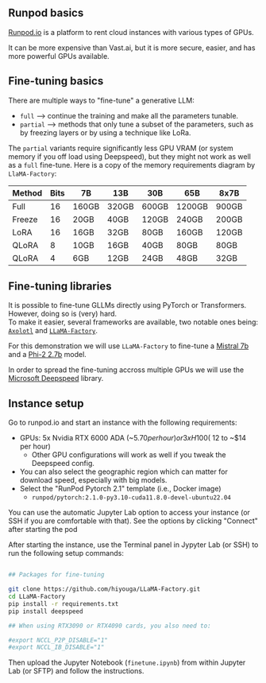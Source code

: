 ## Runpod basics

[Runpod.io](https://www.runpod.io/) is a platform to rent cloud instances with various types of GPUs.  

It can be more expensive than Vast.ai, but it is more secure, easier, and has more powerful GPUs available. 

## Fine-tuning basics

There are multiple ways to "fine-tune" a generative LLM:

- `full` --> continue the training and make all the parameters tunable.
- `partial` --> methods that only tune a subset of the parameters, such as by freezing layers or by using a technique like LoRa.

The `partial` variants require significantly less GPU VRAM (or system memory if you off load using Deepspeed), but they might not work as well as a `full` fine-tune. Here is a copy of the memory requirements diagram by `LlaMA-Factory`:

| Method | Bits |   7B  |  13B  |  30B  |   65B  |   8x7B |
| ------ | ---- | ----- | ----- | ----- | ------ | ------ |
| Full   |  16  | 160GB | 320GB | 600GB | 1200GB |  900GB |
| Freeze |  16  |  20GB |  40GB | 120GB |  240GB |  200GB |
| LoRA   |  16  |  16GB |  32GB |  80GB |  160GB |  120GB |
| QLoRA  |   8  |  10GB |  16GB |  40GB |   80GB |   80GB |
| QLoRA  |   4  |   6GB |  12GB |  24GB |   48GB |   32GB |

## Fine-tuning libraries

It is possible to fine-tune GLLMs directly using PyTorch or Transformers. However, doing so is (very) hard.    
To make it easier, several frameworks are available, two notable ones being: [`Axolotl`](https://github.com/OpenAccess-AI-Collective/axolotl) and [`LLaMA-Factory`](https://github.com/hiyouga/LLaMA-Factory). 

For this demonstration we will use `LLaMA-Factory` to fine-tune a [Mistral 7b](https://huggingface.co/mistralai/Mistral-7B-Instruct-v0.1) and a [Phi-2 2.7b](https://huggingface.co/microsoft/phi-2) model.

In order to spread the fine-tuning accross multiple GPUs we will use the [Microsoft Deepspeed](https://github.com/microsoft/DeepSpeed) library.

## Instance setup

Go to runpod.io and start an instance with the following requirements:

- GPUs: 5x Nvidia RTX 6000 ADA (~$5.70 per hour) or 3x H100 (~$12 to ~$14 per hour)
    - Other GPU configurations will work as well if you tweak the Deepspeed config.
- You can also select the geographic region which can matter for download speed, especially with big models.
- Select the "RunPod Pytorch 2.1" template (i.e., Docker image)
    - `runpod/pytorch:2.1.0-py3.10-cuda11.8.0-devel-ubuntu22.04`

You can use the automatic Jupyter Lab option to access your instance (or SSH if you are comfortable with that).
See the options by clicking "Connect" after starting the pod

After starting the instance, use the Terminal panel in Jypyter Lab (or SSH) to run the following setup commands:

```bash

## Packages for fine-tuning

git clone https://github.com/hiyouga/LLaMA-Factory.git
cd LLaMA-Factory
pip install -r requirements.txt
pip install deepspeed

## When using RTX3090 or RTX4090 cards, you also need to:

#export NCCL_P2P_DISABLE="1"
#export NCCL_IB_DISABLE="1" 

```

Then upload the Jupyter Notebook (`finetune.ipynb`) from within Jupyter Lab (or SFTP) and follow the instructions.